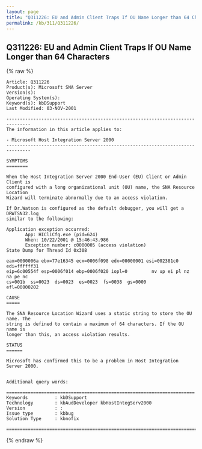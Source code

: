 ```yaml
---
layout: page
title: "Q311226: EU and Admin Client Traps If OU Name Longer than 64 Characters"
permalink: /kb/311/Q311226/
---
```


## Q311226: EU and Admin Client Traps If OU Name Longer than 64 Characters

{% raw %}

	Article: Q311226
	Product(s): Microsoft SNA Server
	Version(s): 
	Operating System(s): 
	Keyword(s): kbDSupport
	Last Modified: 03-NOV-2001
	
	-------------------------------------------------------------------------------
	The information in this article applies to:
	
	- Microsoft Host Integration Server 2000 
	-------------------------------------------------------------------------------
	
	SYMPTOMS
	========
	
	When the Host Integration Server 2000 End-User (EU) Client or Admin Client is
	configured with a long organizational unit (OU) name, the SNA Resource Location
	Wizard will terminate abnormally due to an access violation.
	
	If Dr.Watson is configured as the default debugger, you will get a DRWTSN32.log
	similar to the following:
	
	Application exception occurred:
	       App: HICliCfg.exe (pid=624)
	       When: 10/22/2001 @ 15:46:43.986
	       Exception number: c0000005 (access violation)
	State Dump for Thread Id 0x308
	
	eax=0000006a ebx=77e16345 ecx=0006f098 edx=00000001 esi=002381c0 edi=ffffff31
	eip=6c00554f esp=0006f014 ebp=0006f020 iopl=0         nv up ei pl nz na pe nc
	cs=001b  ss=0023  ds=0023  es=0023  fs=0038  gs=0000             efl=00000202
	
	CAUSE
	=====
	
	The SNA Resource Location Wizard uses a static string to store the OU name. The
	string is defined to contain a maximum of 64 characters. If the OU name is
	longer than this, an access violation results.
	
	STATUS
	======
	
	Microsoft has confirmed this to be a problem in Host Integration Server 2000.
	
	
	Additional query words:
	
	======================================================================
	Keywords          : kbDSupport 
	Technology        : kbAudDeveloper kbHostIntegServ2000
	Version           : :
	Issue type        : kbbug
	Solution Type     : kbnofix
	
	=============================================================================
	

{% endraw %}
